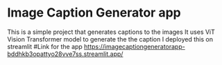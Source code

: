# Image Caption Generator app
This is a simple project that generates captions to the images 
It uses ViT Vision Transformer model to generate the the caption I deployed this on streamlit
#Link for the app
https://imagecaptiongeneratorapp-bddhkb3opattyo28vve7ss.streamlit.app/
